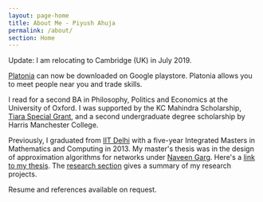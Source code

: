 ```yaml
---
layout: page-home
title: About Me - Piyush Ahuja
permalink: /about/
section: Home
---
```


<!-- 
<img class='inset right' src='/1.jpg' title='Piyush Ahuja' width='130px' />   -->

Update: I am relocating to Cambridge (UK) in July 2019. 

[Platonia](https://play.google.com/store/apps/details?id=com.platonialabs.platonia) can now be downloaded on Google playstore. Platonia allows you to meet people near you and trade skills.

I read for a second BA in Philosophy, Politics and Economics at the University of Oxford.  I was supported by the KC Mahindra Scholarship, [Tiara Special Grant](https://www.tiarafoundation.com/copy-of-tiara-special-grant), and a second undergraduate degree scholarship by Harris Manchester College.

Previously, I graduated from [IIT Delhi](https://en.wikipedia.org/wiki/Indian_Institute_of_Technology_Delhi) with a five-year Integrated Masters in Mathematics and Computing in 2013. My master's thesis was in the design of approximation algorithms for networks under [Naveen Garg](https://en.wikipedia.org/wiki/Naveen_Garg). Here's a [link to my thesis][thesis].  The [research section](/research)  gives a summary of my research projects.

<!-- The [work section](/work)  spells out my professional experience in greater detail.   -->

Resume and references available on request.



[resumeFile]: ../files/piyush_resume.pdf 
[thesis]: ../files/research/thesis.pdf
